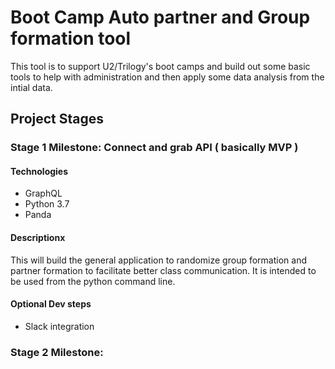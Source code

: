 # Boot Camp Auto partner and Group formation tool

This tool is to support U2/Trilogy's boot camps and build out some basic tools to help with administration and then apply some data analysis from the intial data.

## Project Stages
### Stage 1 Milestone: Connect and grab API ( basically MVP )

#### Technologies
- GraphQL
- Python 3.7
- Panda

#### Descriptionx   
This will build the general application to randomize group formation and partner formation to facilitate better class communication.  It is intended to be used from the python command line.

#### Optional Dev steps
- Slack integration

### Stage 2 Milestone:   
